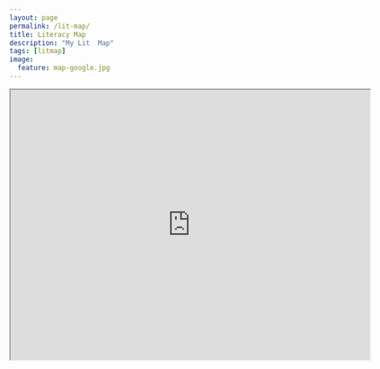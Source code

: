 ```yaml
---
layout: page
permalink: /lit-map/
title: Literacy Map
description: "My Lit  Map"
tags: [litmap]
image: 
  feature: map-google.jpg
---
```



<iframe src="https://www.google.com/maps/d/u/0/embed?mid=zNQs_KtlGEQE.k5R3NxN9Mxhg" width="640" height="480"></iframe>